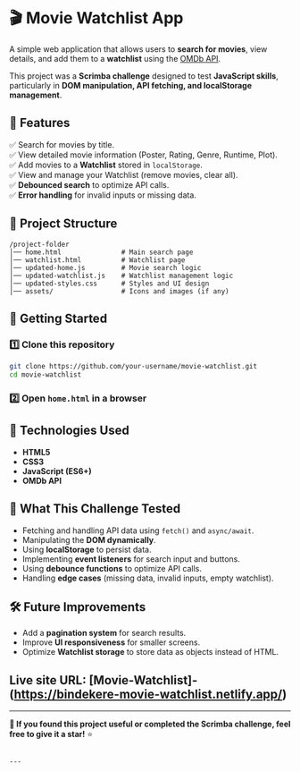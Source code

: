 
# 🎬 Movie Watchlist App  

A simple web application that allows users to **search for movies**, view details, and add them to a **watchlist** using the [OMDb API](https://www.omdbapi.com/).  

This project was a **Scrimba challenge** designed to test **JavaScript skills**, particularly in **DOM manipulation, API fetching, and localStorage management**.  

## 📌 Features  
✅ Search for movies by title.  
✅ View detailed movie information (Poster, Rating, Genre, Runtime, Plot).  
✅ Add movies to a **Watchlist** stored in `localStorage`.  
✅ View and manage your Watchlist (remove movies, clear all).  
✅ **Debounced search** to optimize API calls.  
✅ **Error handling** for invalid inputs or missing data.  

## 📂 Project Structure  
```
/project-folder
│── home.html               # Main search page
│── watchlist.html          # Watchlist page
│── updated-home.js         # Movie search logic
│── updated-watchlist.js    # Watchlist management logic
│── updated-styles.css      # Styles and UI design
│── assets/                 # Icons and images (if any)
```

## 🚀 Getting Started  
### 1️⃣ Clone this repository  
```bash
git clone https://github.com/your-username/movie-watchlist.git
cd movie-watchlist
```
### 2️⃣ Open `home.html` in a browser  

## 🔧 Technologies Used  
- **HTML5**  
- **CSS3**  
- **JavaScript (ES6+)**  
- **OMDb API**  

## 🎯 What This Challenge Tested  
- Fetching and handling API data using `fetch()` and `async/await`.  
- Manipulating the **DOM dynamically**.  
- Using **localStorage** to persist data.  
- Implementing **event listeners** for search input and buttons.  
- Using **debounce functions** to optimize API calls.  
- Handling **edge cases** (missing data, invalid inputs, empty watchlist).  

## 🛠 Future Improvements  
- Add a **pagination system** for search results.  
- Improve **UI responsiveness** for smaller screens.  
- Optimize **Watchlist storage** to store data as objects instead of HTML.  

## Live site URL: [Movie-Watchlist]-(https://bindekere-movie-watchlist.netlify.app/)

---

**🌟 If you found this project useful or completed the Scrimba challenge, feel free to give it a star!** ⭐  
```

---
